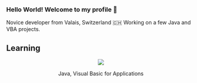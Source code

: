 ### Hello World! Welcome to my profile 👋

Novice developer from Valais, Switzerland 🇨🇭 Working on a few Java and VBA projects.

<h2>Learning</h2>
<div align="center">
  <img src="https://skillicons.dev/icons?i=java,visualstudio" />
  <p>Java, Visual Basic for Applications</p>
</div>

<!--
**Yende115/Yende115** is a ✨ _special_ ✨ repository because its `README.md` (this file) appears on your GitHub profile.

Here are some ideas to get you started:

- 🔭 I’m currently working on ...
- 🌱 I’m currently learning ...
- 👯 I’m looking to collaborate on ...
- 🤔 I’m looking for help with ...
- 💬 Ask me about ...
- 📫 How to reach me: ...
- 😄 Pronouns: ...
- ⚡ Fun fact: ...
-->
